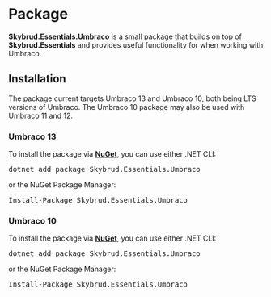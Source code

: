 # Package

[**Skybrud.Essentials.Umbraco**](/skybrud.essentials.umbraco/) is a small package that builds on top of **Skybrud.Essentials** and provides useful functionality for when working with Umbraco. 

## Installation

The package current targets Umbraco 13 and Umbraco 10, both being LTS versions of Umbraco. The Umbraco 10 package may also be used with Umbraco 11 and 12.

### Umbraco 13

<div class="installation" package="Skybrud.Essentials.Umbraco" version="13">
  <p>To install the package via <a href="https://www.nuget.org/packages/Skybrud.Essentials.Umbraco"><strong>NuGet</strong></a>, you can use either .NET CLI:</p>
    <pre class="install-dotnet-cli">dotnet add package Skybrud.Essentials.Umbraco</pre>
    or the NuGet Package Manager:
    <pre class="install-nuget">Install-Package Skybrud.Essentials.Umbraco</pre>
</div>

### Umbraco 10

<div class="installation" package="Skybrud.Essentials.Umbraco" version="10">
  <p>To install the package via <a href="https://www.nuget.org/packages/Skybrud.Essentials.Umbraco"><strong>NuGet</strong></a>, you can use either .NET CLI:</p>
    <pre class="install-dotnet-cli">dotnet add package Skybrud.Essentials.Umbraco</pre>
    or the NuGet Package Manager:
    <pre class="install-nuget">Install-Package Skybrud.Essentials.Umbraco</pre>
</div>